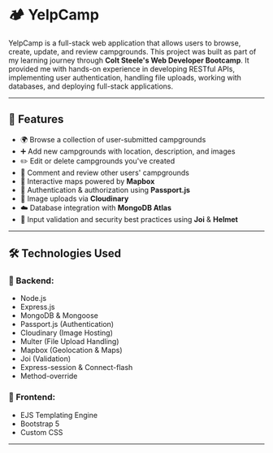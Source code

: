 # 🏕️ YelpCamp

YelpCamp is a full-stack web application that allows users to browse, create, update, and review campgrounds. This project was built as part of my learning journey through **Colt Steele's Web Developer Bootcamp**. It provided me with hands-on experience in developing RESTful APIs, implementing user authentication, handling file uploads, working with databases, and deploying full-stack applications.

---

## 📌 Features

- 🌍 Browse a collection of user-submitted campgrounds
- ➕ Add new campgrounds with location, description, and images
- ✏️ Edit or delete campgrounds you've created
- 💬 Comment and review other users' campgrounds
- 🧭 Interactive maps powered by **Mapbox**
- 🔐 Authentication & authorization using **Passport.js**
- 📸 Image uploads via **Cloudinary**
- ☁️ Database integration with **MongoDB Atlas**
- 🚫 Input validation and security best practices using **Joi** & **Helmet**

---

## 🛠️ Technologies Used

### 🔧 Backend:
- Node.js
- Express.js
- MongoDB & Mongoose
- Passport.js (Authentication)
- Cloudinary (Image Hosting)
- Multer (File Upload Handling)
- Mapbox (Geolocation & Maps)
- Joi (Validation)
- Express-session & Connect-flash
- Method-override

### 🎨 Frontend:
- EJS Templating Engine
- Bootstrap 5
- Custom CSS

---
